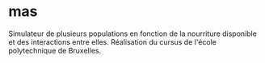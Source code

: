 # mas

Simulateur de plusieurs populations en fonction de la nourriture disponible et des interactions entre elles. Réalisation du cursus de l'école polytechnique de Bruxelles.
